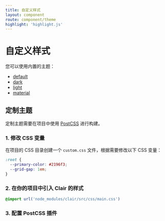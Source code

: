 ```yaml
---
title: 自定义样式
layout: component
route: component/theme
highlight: 'highlight.js'
---
```


# 自定义样式

您可以使用内置的主题：

* [default]()
* [dark]()
* [light]()
* [material]()

## 定制主题

定制主题需要在项目中使用 [PostCSS](http://postcss.org/) 进行构建。 

### 1. 修改 CSS 变量

在项目的 CSS 目录创建一个 `custom.css` 文件，根据需要修改以下 CSS 变量：

```css
:root {
  --primary-color: #2196f3;
  --grid-gap: 1em;
}
```

### 2. 在你的项目中引入 Clair 的样式

```css
@import url('node_modules/clair/src/css/main.css')
```

### 3. 配置 PostCSS 插件




